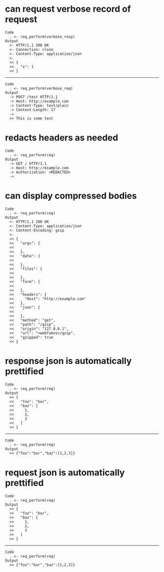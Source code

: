 # can request verbose record of request

    Code
      . <- req_perform(verbose_resp)
    Output
      <- HTTP/1.1 200 OK
      <- Connection: close
      <- Content-Type: application/json
      <- 
      << {
      <<   "x": 1
      << }

---

    Code
      . <- req_perform(verbose_req)
    Output
      -> POST /test HTTP/1.1
      -> Host: http://example.com
      -> Content-Type: text/plain
      -> Content-Length: 17
      -> 
      >> This is some text

# redacts headers as needed

    Code
      . <- req_perform(req)
    Output
      -> GET / HTTP/1.1
      -> Host: http://example.com
      -> Authorization: <REDACTED>
      -> 

# can display compressed bodies

    Code
      . <- req_perform(req)
    Output
      <- HTTP/1.1 200 OK
      <- Content-Type: application/json
      <- Content-Encoding: gzip
      <- 
      << {
      <<   "args": {
      << 
      <<   },
      <<   "data": {
      << 
      <<   },
      <<   "files": {
      << 
      <<   },
      <<   "form": {
      << 
      <<   },
      <<   "headers": {
      <<     "Host": "http://example.com"
      <<   },
      <<   "json": {
      << 
      <<   },
      <<   "method": "get",
      <<   "path": "/gzip",
      <<   "origin": "127.0.0.1",
      <<   "url": "<webfakes>/gzip",
      <<   "gzipped": true
      << }

# response json is automatically prettified

    Code
      . <- req_perform(req)
    Output
      << {
      <<   "foo": "bar",
      <<   "baz": [
      <<     1,
      <<     2,
      <<     3
      <<   ]
      << }

---

    Code
      . <- req_perform(req)
    Output
      << {"foo":"bar","baz":[1,2,3]}

# request json is automatically prettified

    Code
      . <- req_perform(req)
    Output
      >> {
      >>   "foo": "bar",
      >>   "baz": [
      >>     1,
      >>     2,
      >>     3
      >>   ]
      >> }

---

    Code
      . <- req_perform(req)
    Output
      >> {"foo":"bar","baz":[1,2,3]}

